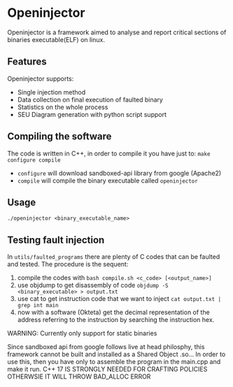 # Openinjector
Openinjector is a framework aimed to analyse and report critical sections of binaries executable(ELF) on linux.
## Features
Openinjector supports:
* Single injection method
* Data collection on final execution of faulted binary
* Statistics on the whole process
* SEU Diagram generation with python script support
## Compiling the software
The code is written in C++, in order to compile it you have just to:
```make configure compile```
* ```configure``` will download sandboxed-api library from google  (Apache2)
* ```compile``` will compile the binary executable called ```openinjector```

## Usage
```./openinjector <binary_executable_name>```

## Testing fault injection
In ```utils/faulted_programs``` there are plenty of C codes that can be faulted and tested. The procedure is the sequent:
1. compile the codes with ```bash compile.sh <c_code> [<output_name>]```
2. use objdump to get disassembly of code ```objdump -S <binary_executable> > output.txt```
3. use cat to get instruction code that we want to inject ```cat output.txt | grep int main```
4. now with a software (Okteta) get the decimal representation of the address referring to the instruction by searching the instruction hex.

WARNING: Currently only support for static binaries

Since sandboxed api from google follows live at head philosphy, this framework cannot be built and installed as a Shared Object .so...
In order to use this, then you have only to assemble the program in the main.cpp and make it run.
C++ 17 IS STRONGLY NEEDED FOR CRAFTING POLICIES OTHERWSIE IT WILL THROW 
BAD_ALLOC ERROR

